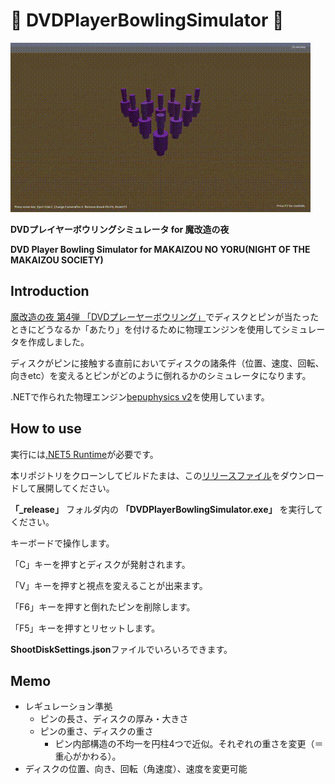 # 📀 DVDPlayerBowlingSimulator 🎳

![dvdplayerbowlingsimulator_movie](/_img/dvdplayerbowlingsimulator_movie.gif)

**DVDプレイヤーボウリングシミュレータ for 魔改造の夜**

**DVD Player Bowling Simulator for MAKAIZOU NO YORU(NIGHT OF THE MAKAIZOU SOCIETY)**

## Introduction

[魔改造の夜 第4弾 「DVDプレーヤーボウリング」](https://www.nhk.jp/p/ts/6LQ2ZM4Z3Q/episode/te/BV4XV7KV9X/)でディスクとピンが当たったときにどうなるか「あたり」を付けるために物理エンジンを使用してシミュレータを作成しました。

ディスクがピンに接触する直前においてディスクの諸条件（位置、速度、回転、向きetc）を変えるとピンがどのように倒れるかのシミュレータになります。

.NETで作られた物理エンジン[bepuphysics v2](https://github.com/bepu/bepuphysics2)を使用しています。

## How to use

実行には[.NET5 Runtime](https://www.ipentec.com/document/windows-install-dotnet-5-desktop-runtime)が必要です。

本リポジトリをクローンしてビルドたまは、この[リリースファイル](https://github.com/tomitomi3/DVDPlayerBowlingSimulator/releases/download/V1.0.0_public_release/DVDPlayerBowlingSimulator.zip)をダウンロードして展開してください。

**「_release」** フォルダ内の **「DVDPlayerBowlingSimulator.exe」** を実行してください。

キーボードで操作します。

「C」キーを押すとディスクが発射されます。

「V」キーを押すと視点を変えることが出来ます。

「F6」キーを押すと倒れたピンを削除します。

「F5」キーを押すとリセットします。

**ShootDiskSettings.json**ファイルでいろいろできます。

## Memo

* レギュレーション準拠
  * ピンの長さ、ディスクの厚み・大きさ
  * ピンの重さ、ディスクの重さ
    * ピン内部構造の不均一を円柱4つで近似。それぞれの重さを変更（＝重心がかわる）。
* ディスクの位置、向き、回転（角速度）、速度を変更可能
